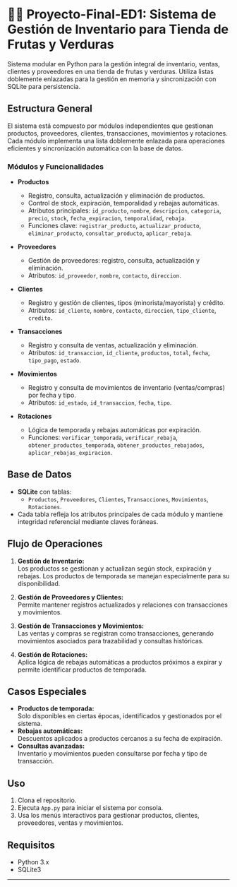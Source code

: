 # 🍎🥬 Proyecto-Final-ED1: Sistema de Gestión de Inventario para Tienda de Frutas y Verduras

Sistema modular en Python para la gestión integral de inventario, ventas, clientes y proveedores en una tienda de frutas y verduras. Utiliza listas doblemente enlazadas para la gestión en memoria y sincronización con SQLite para persistencia.

## Estructura General

El sistema está compuesto por módulos independientes que gestionan productos, proveedores, clientes, transacciones, movimientos y rotaciones. Cada módulo implementa una lista doblemente enlazada para operaciones eficientes y sincronización automática con la base de datos.

### Módulos y Funcionalidades

- **Productos**
  - Registro, consulta, actualización y eliminación de productos.
  - Control de stock, expiración, temporalidad y rebajas automáticas.
  - Atributos principales: `id_producto`, `nombre`, `descripcion`, `categoria`, `precio`, `stock`, `fecha_expiracion`, `temporalidad`, `rebaja`.
  - Funciones clave: `registrar_producto`, `actualizar_producto`, `eliminar_producto`, `consultar_producto`, `aplicar_rebaja`.

- **Proveedores**
  - Gestión de proveedores: registro, consulta, actualización y eliminación.
  - Atributos: `id_proveedor`, `nombre`, `contacto`, `direccion`.

- **Clientes**
  - Registro y gestión de clientes, tipos (minorista/mayorista) y crédito.
  - Atributos: `id_cliente`, `nombre`, `contacto`, `direccion`, `tipo_cliente`, `credito`.

- **Transacciones**
  - Registro y consulta de ventas, actualización y eliminación.
  - Atributos: `id_transaccion`, `id_cliente`, `productos`, `total`, `fecha`, `tipo_pago`, `estado`.

- **Movimientos**
  - Registro y consulta de movimientos de inventario (ventas/compras) por fecha y tipo.
  - Atributos: `id_estado`, `id_transaccion`, `fecha`, `tipo`.

- **Rotaciones**
  - Lógica de temporada y rebajas automáticas por expiración.
  - Funciones: `verificar_temporada`, `verificar_rebaja`, `obtener_productos_temporada`, `obtener_productos_rebajados`, `aplicar_rebajas_expiracion`.

## Base de Datos

- **SQLite** con tablas:
  - `Productos`, `Proveedores`, `Clientes`, `Transacciones`, `Movimientos`, `Rotaciones`.
- Cada tabla refleja los atributos principales de cada módulo y mantiene integridad referencial mediante claves foráneas.

## Flujo de Operaciones

1. **Gestión de Inventario:**  
   Los productos se gestionan y actualizan según stock, expiración y rebajas. Los productos de temporada se manejan especialmente para su disponibilidad.

2. **Gestión de Proveedores y Clientes:**  
   Permite mantener registros actualizados y relaciones con transacciones y movimientos.

3. **Gestión de Transacciones y Movimientos:**  
   Las ventas y compras se registran como transacciones, generando movimientos asociados para trazabilidad y consultas históricas.

4. **Gestión de Rotaciones:**  
   Aplica lógica de rebajas automáticas a productos próximos a expirar y permite identificar productos de temporada.

## Casos Especiales

- **Productos de temporada:**  
  Solo disponibles en ciertas épocas, identificados y gestionados por el sistema.
- **Rebajas automáticas:**  
  Descuentos aplicados a productos cercanos a su fecha de expiración.
- **Consultas avanzadas:**  
  Inventario y movimientos pueden consultarse por fecha y tipo de transacción.

## Uso

1. Clona el repositorio.
2. Ejecuta `App.py` para iniciar el sistema por consola.
3. Usa los menús interactivos para gestionar productos, clientes, proveedores, ventas y movimientos.

## Requisitos

- Python 3.x
- SQLite3

---
